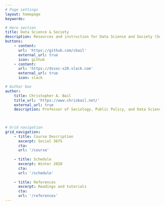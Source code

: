 ```yaml
---
# Page settings
layout: homepage
keywords:

# Hero section
title: Data Science & Society
description: Resources and instruction for Data Science and Society (Sociol 367S) at Duke University.
buttons:
    - content:
      url: 'https://github.com/cbail'
      external_url: true
      icon: github
    - content:
      url: 'https://dssoc-s20.slack.com'
      external_url: true
      icon: slack

# Author box
author: 
    title: Christopher A. Bail
    title_url: 'https://www.chrisbail.net/'
    external_url: true
    description: Professor of Sociology, Public Policy, and Data Science, Duke University 

    
    
# Grid navigation
grid_navigation:
    - title: Course Description
      excerpt: Sociol 367S
      cta:
      url: '/course'
      
    - title: Schedule
      excerpt: Winter 2020
      cta: 
      url: '/schedule'
      
    - title: References
      excerpt: Readings and tutorials
      cta: 
      url: '/references'
---
```

